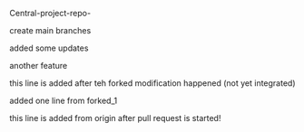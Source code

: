 Central-project-repo-

create main branches

added some updates

another feature


this line is added after teh forked modification happened (not yet integrated)


added one line from forked_1

this line is added from origin after pull request is started!
